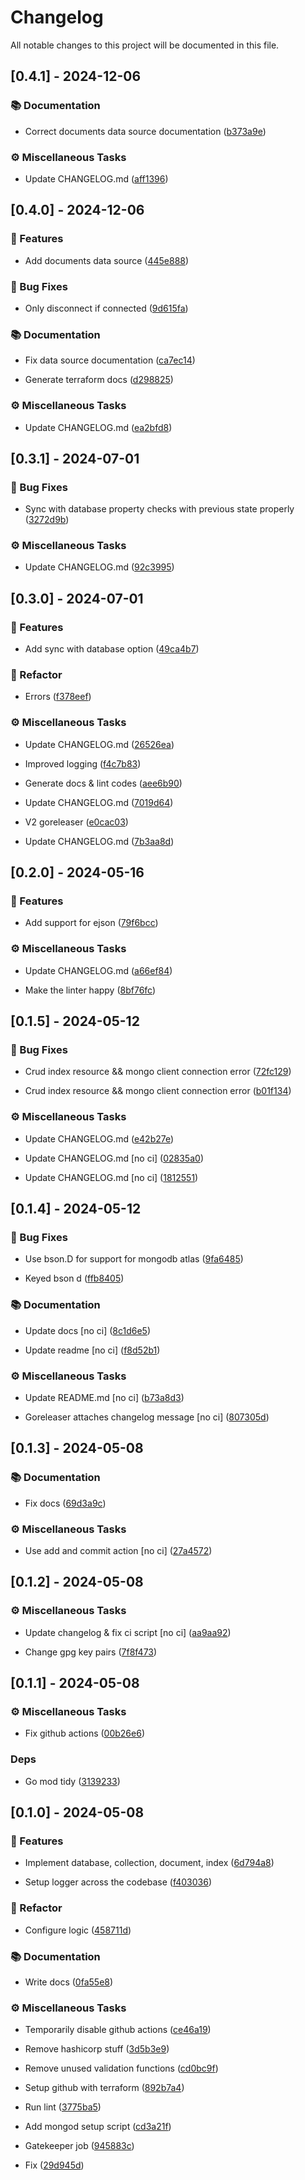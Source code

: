 # Changelog

All notable changes to this project will be documented in this file.

## [0.4.1] - 2024-12-06

### 📚 Documentation

- Correct documents data source documentation ([b373a9e](https://github.com/01Joseph-Hwang10/terraform-provider-mongodb/commit/b373a9e509c039d624d7eae186cd8d14b630c16d))


### ⚙️ Miscellaneous Tasks

- Update CHANGELOG.md ([aff1396](https://github.com/01Joseph-Hwang10/terraform-provider-mongodb/commit/aff1396be92e4781d2efafbc9694c3033156103e))


## [0.4.0] - 2024-12-06

### 🚀 Features

- Add documents data source ([445e888](https://github.com/01Joseph-Hwang10/terraform-provider-mongodb/commit/445e88868189eb1b051e3b0a254739b5716e51d0))


### 🐛 Bug Fixes

- Only disconnect if connected ([9d615fa](https://github.com/01Joseph-Hwang10/terraform-provider-mongodb/commit/9d615fa769dd5d3347712ccf97ccee8c82845e38))


### 📚 Documentation

- Fix data source documentation ([ca7ec14](https://github.com/01Joseph-Hwang10/terraform-provider-mongodb/commit/ca7ec140e73ec2b0d10afb965bd3c4f0e1161ce4))

- Generate terraform docs ([d298825](https://github.com/01Joseph-Hwang10/terraform-provider-mongodb/commit/d29882594a3d937ec411607daf62614bc18b4786))


### ⚙️ Miscellaneous Tasks

- Update CHANGELOG.md ([ea2bfd8](https://github.com/01Joseph-Hwang10/terraform-provider-mongodb/commit/ea2bfd8ba6bf4c714fa244241d98109940bb4f59))


## [0.3.1] - 2024-07-01

### 🐛 Bug Fixes

- Sync with database property checks with previous state properly ([3272d9b](https://github.com/01Joseph-Hwang10/terraform-provider-mongodb/commit/3272d9bdb95fbb6aca7c951547739fca0b804e8a))


### ⚙️ Miscellaneous Tasks

- Update CHANGELOG.md ([92c3995](https://github.com/01Joseph-Hwang10/terraform-provider-mongodb/commit/92c3995d1c71eebb80073866f0ea47684a250094))


## [0.3.0] - 2024-07-01

### 🚀 Features

- Add sync with database option ([49ca4b7](https://github.com/01Joseph-Hwang10/terraform-provider-mongodb/commit/49ca4b7667658144c05c9dd6a3dd54df917e8dd3))


### 🚜 Refactor

- Errors ([f378eef](https://github.com/01Joseph-Hwang10/terraform-provider-mongodb/commit/f378eefa54ce072eaafbbef722f7055e7f83af7e))


### ⚙️ Miscellaneous Tasks

- Update CHANGELOG.md ([26526ea](https://github.com/01Joseph-Hwang10/terraform-provider-mongodb/commit/26526eafc6ab19f0f8a8d270bf2d1b8d8352c195))

- Improved logging ([f4c7b83](https://github.com/01Joseph-Hwang10/terraform-provider-mongodb/commit/f4c7b83f7f9845756a265ea6188f7f2b0654335a))

- Generate docs & lint codes ([aee6b90](https://github.com/01Joseph-Hwang10/terraform-provider-mongodb/commit/aee6b9092549a9049762cfb5670e53cdc0820644))

- Update CHANGELOG.md ([7019d64](https://github.com/01Joseph-Hwang10/terraform-provider-mongodb/commit/7019d64462e947421b208e6a4bb3e91305e7ee76))

- V2 goreleaser ([e0cac03](https://github.com/01Joseph-Hwang10/terraform-provider-mongodb/commit/e0cac03721c99f83d62fcbd140f86049dc5cf952))

- Update CHANGELOG.md ([7b3aa8d](https://github.com/01Joseph-Hwang10/terraform-provider-mongodb/commit/7b3aa8d77ff770917104048863e1a74d73949ea4))


## [0.2.0] - 2024-05-16

### 🚀 Features

- Add support for ejson ([79f6bcc](https://github.com/01Joseph-Hwang10/terraform-provider-mongodb/commit/79f6bcc105b3508cc0a6d94f175a39ea1b0ae5af))


### ⚙️ Miscellaneous Tasks

- Update CHANGELOG.md ([a66ef84](https://github.com/01Joseph-Hwang10/terraform-provider-mongodb/commit/a66ef84c490549e445f4d057debe0467fd219057))

- Make the linter happy ([8bf76fc](https://github.com/01Joseph-Hwang10/terraform-provider-mongodb/commit/8bf76fce327b601ebc4618d2e643adee42e97701))


## [0.1.5] - 2024-05-12

### 🐛 Bug Fixes

- Crud index resource && mongo client connection error ([72fc129](https://github.com/01Joseph-Hwang10/terraform-provider-mongodb/commit/72fc1297751feb1eca7c996b31f61b9ed62490b4))

- Crud index resource && mongo client connection error ([b01f134](https://github.com/01Joseph-Hwang10/terraform-provider-mongodb/commit/b01f134762807de7564a4e9afd213958a46f2990))


### ⚙️ Miscellaneous Tasks

- Update CHANGELOG.md ([e42b27e](https://github.com/01Joseph-Hwang10/terraform-provider-mongodb/commit/e42b27e58c05dab38ab40879a6d0e943e9589418))

- Update CHANGELOG.md [no ci] ([02835a0](https://github.com/01Joseph-Hwang10/terraform-provider-mongodb/commit/02835a04fea7fb43223ac465f06d4ab45780849d))

- Update CHANGELOG.md [no ci] ([1812551](https://github.com/01Joseph-Hwang10/terraform-provider-mongodb/commit/1812551af461363688deca0989721b87557e41a4))


## [0.1.4] - 2024-05-12

### 🐛 Bug Fixes

- Use bson.D for support for mongodb atlas ([9fa6485](https://github.com/01Joseph-Hwang10/terraform-provider-mongodb/commit/9fa6485cb27cf709132f293117324a4b1084530d))

- Keyed bson d ([ffb8405](https://github.com/01Joseph-Hwang10/terraform-provider-mongodb/commit/ffb8405e5c89bd7a8b2dc564bf894f2cbaf76eaf))


### 📚 Documentation

- Update docs [no ci] ([8c1d6e5](https://github.com/01Joseph-Hwang10/terraform-provider-mongodb/commit/8c1d6e5c958615e6c1ccb19cb63a779fa0184fad))

- Update readme [no ci] ([f8d52b1](https://github.com/01Joseph-Hwang10/terraform-provider-mongodb/commit/f8d52b131cbee4321aadef4c6bd8d6567f30937d))


### ⚙️ Miscellaneous Tasks

- Update README.md [no ci] ([b73a8d3](https://github.com/01Joseph-Hwang10/terraform-provider-mongodb/commit/b73a8d3423860cefac83352024fe85f031381ac8))

- Goreleaser attaches changelog message [no ci] ([807305d](https://github.com/01Joseph-Hwang10/terraform-provider-mongodb/commit/807305db27e6b41a036390591e0ac8a011837d72))


## [0.1.3] - 2024-05-08

### 📚 Documentation

- Fix docs ([69d3a9c](https://github.com/01Joseph-Hwang10/terraform-provider-mongodb/commit/69d3a9c58476958487b135911286ab1779a90cf8))


### ⚙️ Miscellaneous Tasks

- Use add and commit action [no ci] ([27a4572](https://github.com/01Joseph-Hwang10/terraform-provider-mongodb/commit/27a45724af8cb25279db087ac4e794934cb63794))


## [0.1.2] - 2024-05-08

### ⚙️ Miscellaneous Tasks

- Update changelog & fix ci script [no ci] ([aa9aa92](https://github.com/01Joseph-Hwang10/terraform-provider-mongodb/commit/aa9aa92ae0090cdadfb5c5585d62c32f8a4dacaa))

- Change gpg key pairs ([7f8f473](https://github.com/01Joseph-Hwang10/terraform-provider-mongodb/commit/7f8f473edaf15b0eed73f0767ff87f03aeb12781))


## [0.1.1] - 2024-05-08

### ⚙️ Miscellaneous Tasks

- Fix github actions ([00b26e6](https://github.com/01Joseph-Hwang10/terraform-provider-mongodb/commit/00b26e6f920287bd7557e4cd2e416d5f446e76af))


### Deps

- Go mod tidy ([3139233](https://github.com/01Joseph-Hwang10/terraform-provider-mongodb/commit/3139233da522926d04baf7dd5cbe0abd3fb672a6))


## [0.1.0] - 2024-05-08

### 🚀 Features

- Implement database, collection, document, index ([6d794a8](https://github.com/01Joseph-Hwang10/terraform-provider-mongodb/commit/6d794a8dfd6c479738af042462b4c205eb24746b))

- Setup logger across the codebase ([f403036](https://github.com/01Joseph-Hwang10/terraform-provider-mongodb/commit/f403036e795b557222c4ce30a2bc1f2ce7fc610f))


### 🚜 Refactor

- Configure logic ([458711d](https://github.com/01Joseph-Hwang10/terraform-provider-mongodb/commit/458711de8a5dad66087c2c8645c70b31b5964a2b))


### 📚 Documentation

- Write docs ([0fa55e8](https://github.com/01Joseph-Hwang10/terraform-provider-mongodb/commit/0fa55e811a19e8c249b6526dbd0923def53d5fd6))


### ⚙️ Miscellaneous Tasks

- Temporarily disable github actions ([ce46a19](https://github.com/01Joseph-Hwang10/terraform-provider-mongodb/commit/ce46a192ed1011639c6a7ea8e13668102ecf9fbd))

- Remove hashicorp stuff ([3d5b3e9](https://github.com/01Joseph-Hwang10/terraform-provider-mongodb/commit/3d5b3e9285f263a8c4645a053ac6a7f3eaeec005))

- Remove unused validation functions ([cd0bc9f](https://github.com/01Joseph-Hwang10/terraform-provider-mongodb/commit/cd0bc9fcf2669380e639c3ffaab9cd11484d0968))

- Setup github with terraform ([892b7a4](https://github.com/01Joseph-Hwang10/terraform-provider-mongodb/commit/892b7a44c33741ae9f84672dbf4f3731aa29f844))

- Run lint ([3775ba5](https://github.com/01Joseph-Hwang10/terraform-provider-mongodb/commit/3775ba5bdc827cceb4a0de8cbc7028d3fcc42ea7))

- Add mongod setup script ([cd3a21f](https://github.com/01Joseph-Hwang10/terraform-provider-mongodb/commit/cd3a21fb5a7259236f499fbd152b4154929c33b6))

- Gatekeeper job ([945883c](https://github.com/01Joseph-Hwang10/terraform-provider-mongodb/commit/945883cb7e540b9536fe7338ddcf390e01874083))

- Fix ([29d945d](https://github.com/01Joseph-Hwang10/terraform-provider-mongodb/commit/29d945dfc2da932692a5a6053b661906efd4b3cb))


<!-- generated by git-cliff -->

